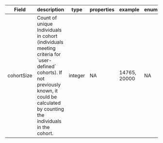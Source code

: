 |Field | description | type | properties | example | enum|
| ---| ---| ---| ---| ---| --- |
| cohortSize | Count of unique Individuals in cohort (individuals meeting criteria for ´user-defined´ cohorts). If not previously known, it could be calculated by counting the individuals in the cohort. | integer | NA | 14765, 20000 | NA|
